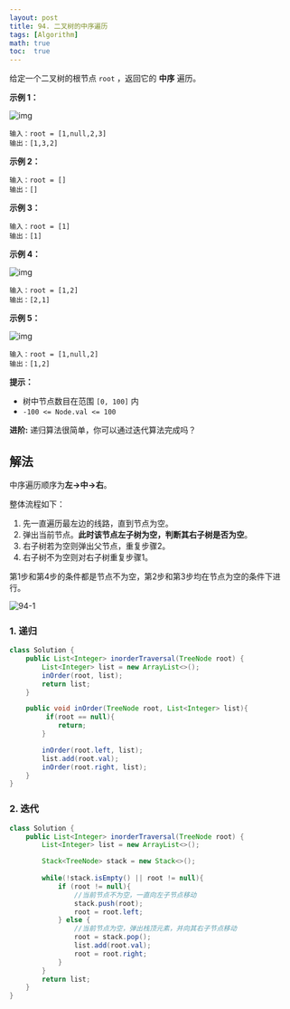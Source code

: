 ```yaml
---
layout: post
title: 94. 二叉树的中序遍历
tags: [Algorithm]
math: true
toc:  true
---
```


给定一个二叉树的根节点 `root` ，返回它的 **中序** 遍历。

**示例 1：**

![img](https://assets.leetcode.com/uploads/2020/09/15/inorder_1.jpg)

```
输入：root = [1,null,2,3]
输出：[1,3,2]
```

**示例 2：**

```
输入：root = []
输出：[]
```

**示例 3：**

```
输入：root = [1]
输出：[1]
```

**示例 4：**

![img](https://assets.leetcode.com/uploads/2020/09/15/inorder_5.jpg)

```
输入：root = [1,2]
输出：[2,1]
```

**示例 5：**

![img](https://assets.leetcode.com/uploads/2020/09/15/inorder_4.jpg)

```
输入：root = [1,null,2]
输出：[1,2]
```

 

**提示：**

- 树中节点数目在范围 `[0, 100]` 内
- `-100 <= Node.val <= 100`

**进阶:** 递归算法很简单，你可以通过迭代算法完成吗？

## 解法

中序遍历顺序为**左->中->右**。

整体流程如下：

1. 先一直遍历最左边的线路，直到节点为空。
2. 弹出当前节点。**此时该节点左子树为空，判断其右子树是否为空**。
3. 右子树若为空则弹出父节点，重复步骤2。
4. 右子树不为空则对右子树重复步骤1。

第1步和第4步的条件都是节点不为空，第2步和第3步均在节点为空的条件下进行。

![94-1](https://raw.githubusercontent.com/Traserve/traserve.github.io/main/_posts/algorithm/images/94-1.gif)

### 1. 递归

```java
class Solution {
    public List<Integer> inorderTraversal(TreeNode root) {
        List<Integer> list = new ArrayList<>();
        inOrder(root, list);
        return list;
    }

    public void inOrder(TreeNode root, List<Integer> list){
         if(root == null){
            return;
        }

        inOrder(root.left, list);
        list.add(root.val);
        inOrder(root.right, list);
    }
}
```

### 2. 迭代

```java
class Solution {
    public List<Integer> inorderTraversal(TreeNode root) {
        List<Integer> list = new ArrayList<>();

        Stack<TreeNode> stack = new Stack<>();
        
        while(!stack.isEmpty() || root != null){
            if (root != null){
                //当前节点不为空，一直向左子节点移动
                stack.push(root);
                root = root.left;
            } else {
                //当前节点为空，弹出栈顶元素，并向其右子节点移动
                root = stack.pop();
            	list.add(root.val);
            	root = root.right;
            } 
        }
        return list;
    }
}
```

